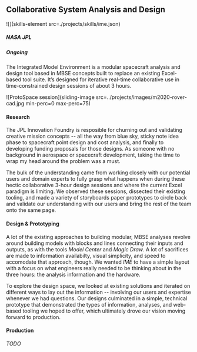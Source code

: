 ## Collaborative System Analysis and Design

![](skills-element src=./projects/skills/ime.json)

##### NASA JPL

##### Ongoing

The Integrated Model Environment is a modular spacecraft analysis and design tool based in MBSE concepts built to replace an existing Excel-based tool suite. It’s designed for iterative real-time collaborative use in time-constrained design sessions of about 3 hours.

![ProtoSpace session](sliding-image src=../projects/images/m2020-rover-cad.jpg min-perc=0 max-perc=75)

#### Research
The JPL Innovation Foundry is resposible for churning out and validating creative mission concepts -- all the way from blue sky, sticky note idea phase to spacecraft point design and cost analysis, and finally to developing funding proposals for those designs.
As someone with no background in aerospace or spacecraft development, taking the time to wrap my head around the problem was a must.

The bulk of the understanding came from working closely with our potential users and domain experts to fully grasp what happens when during these hectic collaborative 3-hour design sessions and where the current Excel paradigm is limiting. We observed these sessions, dissected their existing tooling, and made a variety of storyboards paper prototypes to circle back and validate our understanding with our users and bring the rest of the team onto the same page.

#### Design & Prototyping
A lot of the existing approaches to building modular, MBSE analyses revolve around building models with blocks and lines connecting their inputs and outputs, as with the tools _Model Center_ and _Magic Draw_. A lot of sacrifices are made to information availabilty, visual simplicity, and speed to accomodate that approach, though. We wanted _IME_ to have a simple layout with a focus on what engineers really needed to be thinking about in the three hours: the analysis information and the hardware.

To explore the design space, we looked at existing solutions and iterated on different ways to lay out the information -- involving our users and expertise whenever we had questions. Our designs culminated in a simple, technical prototype that demonstrated the types of information, analyses, and web-based tooling we hoped to offer, which ultimately drove our vision moving forward to production.

#### Production
_TODO_
